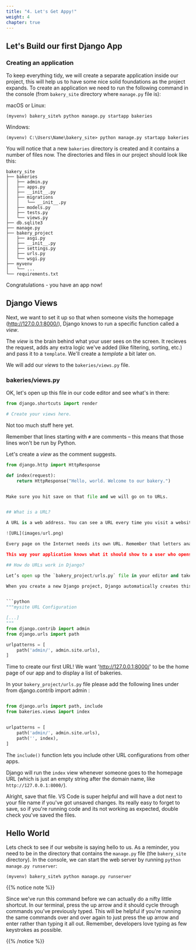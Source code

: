 ```yaml
---
title: "4. Let's Get Appy!"
weight: 4
chapter: true
---
```


## Let's Build our first Django App

### Creating an application

To keep everything tidy, we will create a separate application inside our project, this will help us to have some nice solid foundations as the project expands. To create an application we need to run the following command in the console (from `bakery_site` directory where `manage.py` file is):

macOS or Linux:
```
(myvenv) bakery_site% python manage.py startapp bakeries
```
Windows:
```
(myvenv) C:\Users\Name\bakery_site> python manage.py startapp bakeries
```

You will notice that a new `bakeries` directory is created and it contains a number of files now. The directories and files in our project should look like this:

```
bakery_site
├── bakeries
│   ├── admin.py
│   ├── apps.py
│   ├── __init__.py
│   ├── migrations
│   │   └── __init__.py
│   ├── models.py
│   ├── tests.py
│   └── views.py
├── db.sqlite3
├── manage.py
├── bakery_project
│   ├── asgi.py
│   ├── __init__.py
│   ├── settings.py
│   ├── urls.py
│   └── wsgi.py
├── myvenv
│   └── ...
└── requirements.txt

```

Congratulations - you have an app now! 


## Django Views

Next, we want to set it up so that when someone visits the homepage (http://127.0.0.1:8000/), Django knows to run a specific function called a *view*. 

The *view* is the brain behind what your user sees on the screen. It recieves the request, adds any extra logic we've added (like filtering, sorting, etc.) and pass it to a `template`. We'll create a *template* a bit later on.

We will add our *views* to the `bakeries/views.py` file.

### bakeries/views.py

OK, let's open up this file in our code editor and see what's in there:

```python
from django.shortcuts import render

# Create your views here.
```

Not too much stuff here yet.

Remember that lines starting with `#` are comments – this means that those lines won't be run by Python.

Let's create a *view* as the comment suggests.

```python
from django.http import HttpResponse

def index(request):
    return HttpResponse("Hello, world. Welcome to our bakery.")


Make sure you hit save on that file and we will go on to URLs.


## What is a URL?

A URL is a web address. You can see a URL every time you visit a website. (`127.0.0.1:8000` is a URL! And `https://shecodes.com.au/` is also a URL.)

![URL](images/url.png)

Every page on the Internet needs its own URL. Remember that letters analogy way back at the start? The URL is like your address, so the post office knows where to send your mail. Now imagine you live in an apartment building, you might need a way to differentiate your apartment from Bob's next door. In addresses that might be an apartment number or unit number within a building. In a URL it might be something like shecodes.com.au/mentor vs shecodes.com.au/shop - same building but different apartments.

This way your application knows what it should show to a user who opens that URL. In Django, we use something called `URLconf` (URL configuration), which is a set of patterns that Django will try to match the requested URL to find the correct view.

## How do URLs work in Django?

Let’s open up the `bakery_project/urls.py` file in your editor and take a look.

When you create a new Django project, Django automatically creates this file for you:


```python
"""mysite URL Configuration

[...]
"""
from django.contrib import admin
from django.urls import path

urlpatterns = [
    path('admin/', admin.site.urls),
]
```

Time to create our first URL! We want 'http://127.0.0.1:8000/' to be the home page of our app and to display a list of bakeries.

In your `bakery_project/urls.py` file please add the following lines under from django.contrib import admin :

```python

from django.urls import path, include
from bakeries.views import index


urlpatterns = [
    path('admin/', admin.site.urls),
    path('', index),
]
```

The `include()` function lets you include other URL configurations from other apps.

Django will run the `index` view whenever someone goes to the homepage URL (which is just an empty string after the domain name, like `http://127.0.0.1:8000/`).


Alright, save that file. VS Code is super helpful and will have a dot next to your file name if you've got unsaved changes. Its really easy to forget to save, so if you're running code and its not working as expected, double check you've saved the files.


## Hello World

Lets check to see if our website is saying hello to us. As a reminder, you need to be in the directory that contains the `manage.py` file (the `bakery_site` directory). In the console, we can start the web server by running `python manage.py runserver`:

```
(myvenv) bakery_site% python manage.py runserver
```

{{% notice note %}}

Since we've run this command before we can actually do a nifty little shortcut. In our terminal, press the up arrow and it should cycle through commands you've previously typed. This will be helpful if you're running the same commands over and over again to just press the up arrow and enter rather than typing it all out. Remember, developers love typing as few keystrokes as possible.

{{% /notice %}}

